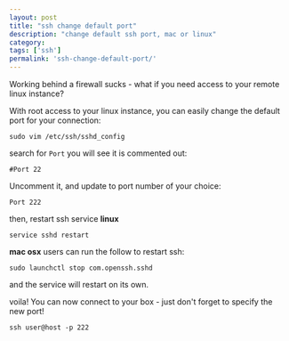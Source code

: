 ```yaml
---
layout: post
title: "ssh change default port"
description: "change default ssh port, mac or linux"
category:
tags: ['ssh']
permalink: 'ssh-change-default-port/'
---
```


Working behind a firewall sucks - what if you need access to your remote linux instance?

With root access to your linux instance, you can easily change the default port for your connection:

```
sudo vim /etc/ssh/sshd_config
```

search for `Port` you will see it is commented out:

`#Port 22`

Uncomment it, and update to port number of your choice:

```
Port 222
```

then, restart ssh service __linux__

```
service sshd restart
```

__mac osx__ users can run the follow to restart ssh:

```
sudo launchctl stop com.openssh.sshd
```

and the service will restart on its own.

voila!  You can now connect to your box - just don't forget to specify the new port!

```
ssh user@host -p 222
```
